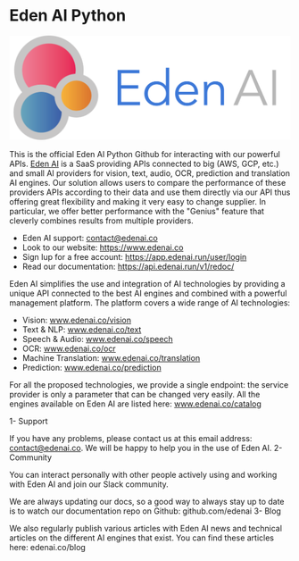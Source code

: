 # Eden AI Python

![Screenshot](https://github.com/edenai/edenai-python/blob/3829feb170f11cfd55aacd877d23c5f8d69e203f/Logo%20complet%20Eden%20AI%20-%20format%20PNG.png)


This is the official Eden AI Python Github for interacting with our powerful APIs. [Eden AI](https://www.edanai.co/) is a SaaS providing APIs connected to big (AWS, GCP, etc.) and small AI providers for vision, text, audio, OCR, prediction and translation AI engines. Our solution allows users to compare the performance of these providers APIs according to their data and use them directly via our API thus offering great flexibility and making it very easy to change supplier. In particular, we offer better performance with the "Genius" feature that cleverly combines results from multiple providers.

* Eden AI support: contact@edenai.co              
* Look to our website: https://www.edenai.co
* Sign Iup for a free account: https://app.edenai.run/user/login
* Read our documentation: https://api.edenai.run/v1/redoc/


Eden AI simplifies the use and integration of AI technologies by providing a unique API connected to the best AI engines and combined with a powerful management platform. The platform covers a wide range of AI technologies:
* Vision: www.edenai.co/vision
* Text & NLP: www.edenai.co/text
* Speech & Audio: www.edenai.co/speech
* OCR: www.edenai.co/ocr
* Machine Translation: www.edenai.co/translation
* Prediction: www.edenai.co/prediction

For all the proposed technologies, we provide a single endpoint: the service provider is only a parameter that can be changed very easily. All the engines available on Eden AI are listed here: www.edenai.co/catalog

1- Support

If you have any problems, please contact us at this email address: contact@edenai.co. We will be happy to help you in the use of Eden AI.
2- Community

You can interact personally with other people actively using and working with Eden AI and join our Slack community.

We are always updating our docs, so a good way to always stay up to date is to watch our documentation repo on Github: github.com/edenai
3- Blog

We also regularly publish various articles with Eden AI news and technical articles on the different AI engines that exist. You can find these articles here: edenai.co/blog
